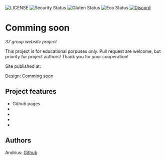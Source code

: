 ![LICENSE](https://img.shields.io/badge/license-MIT-blue.svg?style=flat-square)
![Security Status](https://img.shields.io/security-headers?label=Security&url=https%3A%2F%2Fgithub.com&style=flat-square)
![Gluten Status](https://img.shields.io/badge/Gluten-Free-green.svg)
![Eco Status](https://img.shields.io/badge/ECO-Friendly-green.svg)
[![Discord](https://discord.com/api/guilds/571393319201144843/widget.png)](https://discord.gg/dRwW4rw)

# Comming soon

_37 group website project_

This project is for educational porpuses only. Pull request are welcome, but priority for project authors! Thank you for your cooperation!

Site published at: 

Design: [Comming soon](https://cdn.dribbble.com/users/1355613/screenshots/5964475/space.gif)

## Project features

-   Github pages
-  
-  
-  
-

## Authors

Andrius: [Github](https://github.com/AndriusMart)